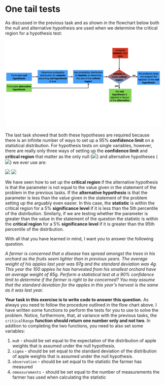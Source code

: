 # One tail tests

As discussed in the previous task and as shown in the flowchart below both the null and alternative hypothesis are used when we determine the critical region for a hypothesis test:

![](hypo-testing.001.jpeg)

The last task showed that both these hypotheses are required because there is an infinite number of ways to set up a 95% __confidence limit__ on a statistical distribution.  For hypothesis tests on single variables, however, there are really only three ways of setting up the __confidence limit__ and __critical region__ that matter as the only null (![](https://render.githubusercontent.com/render/math?math=H_0)) and alternative hypotheses (![](https://render.githubusercontent.com/render/math?math=H_1)) we ever use are: 

![](https://render.githubusercontent.com/render/math?math=H_0:\mu=\mu_0\quad\H_0:\mu=\mu_0\quad\H_0:\mu=\mu_0)
![](https://render.githubusercontent.com/render/math?math=H_1:\mu\ne\mu_0\quad\H_1:\mu>\mu_0\quad\H_1:\mu<\mu_0)

We have seen how to set up the __critical region__ if the alternative hypothesis is that the parameter is not equal to the value given in the statement of the problem in the previous tasks.  If the __alternative hypothesis__ is that the parameter is less than the value given in the statement of the problem setting up the arguably even easier.  In this case, the __statistic__ is within the critical region for a 5% __significance level__ if it is less than the 5th percentile of the distribution.  Similarly, if we are testing whether the parameter is greater than the value in the statement of the question the statistic is within the __critical region__ for a 5% __significance level__ if it is greater than the 95th percentile of the distribution.

With all that you have learned in mind, I want you to answer the following question.

_A farmer is concerned that a disease has spread amongst the trees in his orchard as the fruits seem lighter than in previous years.  The average weight of his apples last year was 97g and the standard deviation was 4g.  This year the 100 apples he has harvested from his smallest orchard have an average weight of 85g.  Perform a statistical test at a 90% confidence limit to determine if the farmer is right to be concerned?  You may assume that the standard deviation for the apples in this year's harvest is the same as it was last year._ 

__Your task in this exercise is to write code to answer this question.__  As always you need to follow the procedure outlined in the flow chart above.  I have written some functions to perform the tests for you to use to solve the problem.  Notice, furthermore, that, at variance with the previous tasks, the `criticalRange` __function should return one number only and not two__.  In addition to completing the two functions, you need to also set some variables:

1. `mu0` - should be set equal to the expectation of the distribution of apple weights that is assumed under the null hypothesis.
2. `sigma` - should be set equal to the standard deviation of the distribution of apple weights that is assumed under the null hypothesis.
3. `observation` - should be set equal to the statistic the farmer has measured
4. `nmeasurements` - should be set equal to the number of measurements the farmer has used when calculating the statistic

